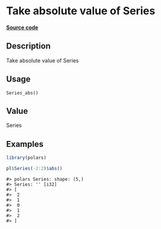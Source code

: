 
# Take absolute value of Series

[**Source code**](https://github.com/pola-rs/r-polars/tree/main/R/series__series.R#L319)

## Description

Take absolute value of Series

## Usage

<pre><code class='language-R'>Series_abs()
</code></pre>

## Value

Series

## Examples

``` r
library(polars)

pl$Series(-2:2)$abs()
```

    #> polars Series: shape: (5,)
    #> Series: '' [i32]
    #> [
    #>  2
    #>  1
    #>  0
    #>  1
    #>  2
    #> ]
